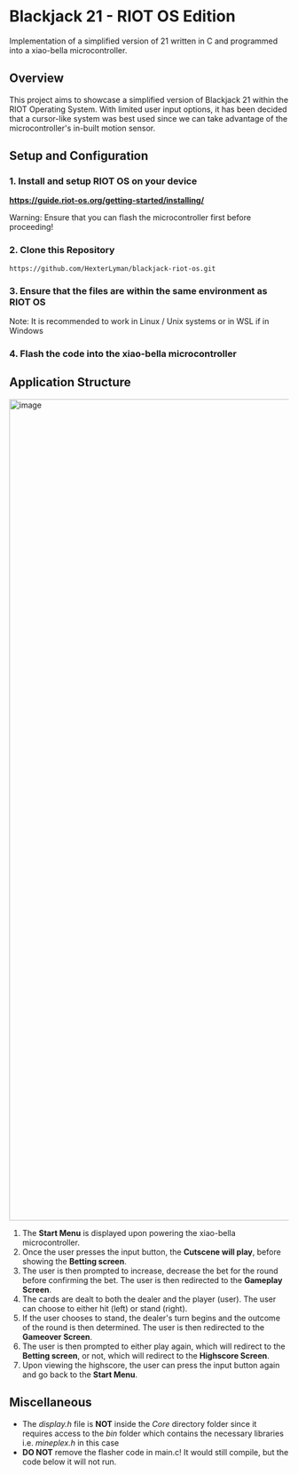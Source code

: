 # Blackjack 21 - RIOT OS Edition
Implementation of a simplified version of 21 written in C and programmed into a xiao-bella microcontroller.

## Overview
This project aims to showcase a simplified version of Blackjack 21 within the RIOT Operating System. With limited user input options, it has been decided that a cursor-like system was best used since we can take advantage of the microcontroller's in-built motion sensor.

## Setup and Configuration
### 1. Install and setup RIOT OS on your device
**https://guide.riot-os.org/getting-started/installing/**

Warning: Ensure that you can flash the microcontroller first before proceeding!
### 2. Clone this Repository
```
https://github.com/HexterLyman/blackjack-riot-os.git
```
### 3. Ensure that the files are within the same environment as RIOT OS 
Note: It is recommended to work in Linux / Unix systems or in WSL if in Windows  

### 4. Flash the code into the xiao-bella microcontroller



## Application Structure
<img width="2642" height="1480" alt="image" src="https://github.com/user-attachments/assets/d3a636ff-7e93-48f4-8f86-b1c0820f4892" />

1. The **Start Menu** is displayed upon powering the xiao-bella microcontroller.
2. Once the user presses the input button, the **Cutscene will play**, before showing the **Betting screen**.
3. The user is then prompted to increase, decrease the bet for the round before confirming the bet. The user is then redirected to the **Gameplay Screen**.
4. The cards are dealt to both the dealer and the player (user). The user can choose to either hit (left) or stand (right).
5. If the user chooses to stand, the dealer's turn begins and the outcome of the round is then determined. The user is then redirected to the **Gameover Screen**.
6. The user is then prompted to either play again, which will redirect to the **Betting screen**, or not, which will redirect to the **Highscore Screen**.
7. Upon viewing the highscore, the user can press the input button again and go back to the **Start Menu**. 


## Miscellaneous
- The *display.h* file is **NOT** inside the *Core* directory folder since it requires access to the *bin* folder which contains the necessary libraries i.e. *mineplex.h* in this case
- **DO NOT** remove the flasher code in main.c! It would still compile, but the code below it will not run.




